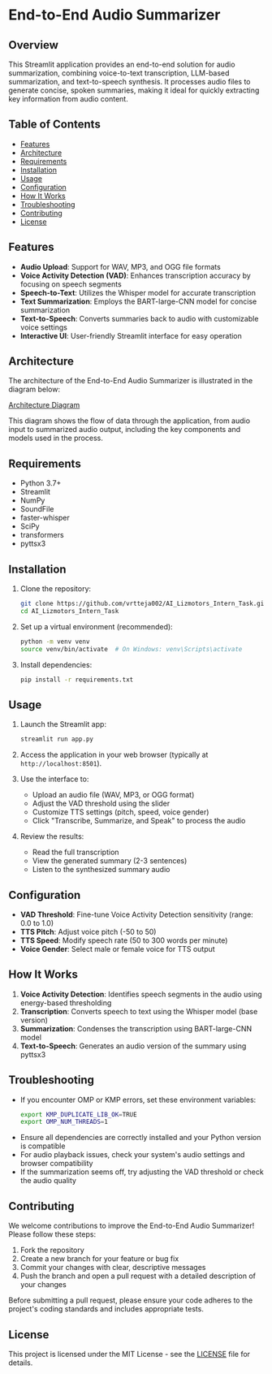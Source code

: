 # End-to-End Audio Summarizer

## Overview

This Streamlit application provides an end-to-end solution for audio summarization, combining voice-to-text transcription, LLM-based summarization, and text-to-speech synthesis. It processes audio files to generate concise, spoken summaries, making it ideal for quickly extracting key information from audio content.

## Table of Contents

- [Features](#features)
- [Architecture](#architecture)
- [Requirements](#requirements)
- [Installation](#installation)
- [Usage](#usage)
- [Configuration](#configuration)
- [How It Works](#how-it-works)
- [Troubleshooting](#troubleshooting)
- [Contributing](#contributing)
- [License](#license)

## Features

- **Audio Upload**: Support for WAV, MP3, and OGG file formats
- **Voice Activity Detection (VAD)**: Enhances transcription accuracy by focusing on speech segments
- **Speech-to-Text**: Utilizes the Whisper model for accurate transcription
- **Text Summarization**: Employs the BART-large-CNN model for concise summarization
- **Text-to-Speech**: Converts summaries back to audio with customizable voice settings
- **Interactive UI**: User-friendly Streamlit interface for easy operation

## Architecture

The architecture of the End-to-End Audio Summarizer is illustrated in the diagram below:

[Architecture Diagram](architecture.png)

This diagram shows the flow of data through the application, from audio input to summarized audio output, including the key components and models used in the process.

## Requirements

- Python 3.7+
- Streamlit
- NumPy
- SoundFile
- faster-whisper
- SciPy
- transformers
- pyttsx3

## Installation

1. Clone the repository:
   ```bash
   git clone https://github.com/vrtteja002/AI_Lizmotors_Intern_Task.git
   cd AI_Lizmotors_Intern_Task
   ```

2. Set up a virtual environment (recommended):
   ```bash
   python -m venv venv
   source venv/bin/activate  # On Windows: venv\Scripts\activate
   ```

3. Install dependencies:
   ```bash
   pip install -r requirements.txt
   ```

## Usage

1. Launch the Streamlit app:
   ```bash
   streamlit run app.py
   ```

2. Access the application in your web browser (typically at `http://localhost:8501`).

3. Use the interface to:
   - Upload an audio file (WAV, MP3, or OGG format)
   - Adjust the VAD threshold using the slider
   - Customize TTS settings (pitch, speed, voice gender)
   - Click "Transcribe, Summarize, and Speak" to process the audio

4. Review the results:
   - Read the full transcription
   - View the generated summary (2-3 sentences)
   - Listen to the synthesized summary audio

## Configuration

- **VAD Threshold**: Fine-tune Voice Activity Detection sensitivity (range: 0.0 to 1.0)
- **TTS Pitch**: Adjust voice pitch (-50 to 50)
- **TTS Speed**: Modify speech rate (50 to 300 words per minute)
- **Voice Gender**: Select male or female voice for TTS output

## How It Works

1. **Voice Activity Detection**: Identifies speech segments in the audio using energy-based thresholding
2. **Transcription**: Converts speech to text using the Whisper model (base version)
3. **Summarization**: Condenses the transcription using BART-large-CNN model
4. **Text-to-Speech**: Generates an audio version of the summary using pyttsx3

## Troubleshooting

- If you encounter OMP or KMP errors, set these environment variables:
  ```bash
  export KMP_DUPLICATE_LIB_OK=TRUE
  export OMP_NUM_THREADS=1
  ```
- Ensure all dependencies are correctly installed and your Python version is compatible
- For audio playback issues, check your system's audio settings and browser compatibility
- If the summarization seems off, try adjusting the VAD threshold or check the audio quality

## Contributing

We welcome contributions to improve the End-to-End Audio Summarizer! Please follow these steps:

1. Fork the repository
2. Create a new branch for your feature or bug fix
3. Commit your changes with clear, descriptive messages
4. Push the branch and open a pull request with a detailed description of your changes

Before submitting a pull request, please ensure your code adheres to the project's coding standards and includes appropriate tests.

## License

This project is licensed under the MIT License - see the [LICENSE](LICENSE) file for details.
